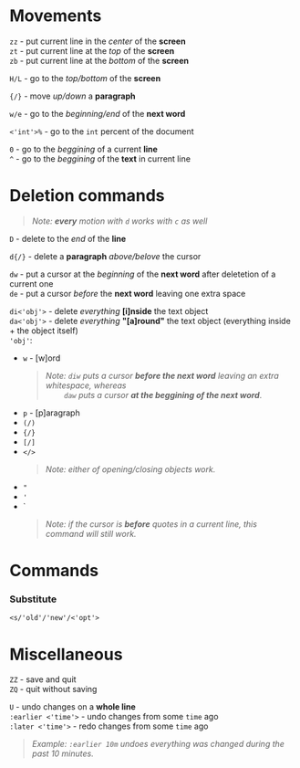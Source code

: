 # Movements
`zz` - put current line in the *center* of the **screen**  
`zt` - put current line at the *top* of the **screen**  
`zb` - put current line at the *bottom* of the **screen**  

`H/L` - go to the *top/bottom* of the **screen**  

`{/}` - move *up/down* a **paragraph**

`w/e` - go to the *beginning/end* of the **next word** 

`<'int'>%` - go to the `int` percent of the document
	
`0` - go to the *beggining* of a current **line**  
`^` - go to the *beggining* of the **text** in current line  

# Deletion commands
> *Note: **every** motion with `d` works with `c` as well* 

`D` - delete to the *end* of the **line**

`d{/}` - delete a **paragraph** *above/belove* the cursor

`dw` - put a cursor at the *beginning* of the **next word** after deletetion of a current one  
`de` - put a cursor *before* the **next word** leaving one extra space  

`di<'obj'>` - delete *everything* **[i]nside** the text object  
`da<'obj'>` - delete *everything* **"[a]round"** the text object (everything inside + the object itself)         
`'obj'`:
  - `w` - [w]ord   
    > *Note:        `diw` puts a cursor **before the next word** leaving an extra whitespace, whereas*  
    > *&emsp;&emsp; `daw` puts a cursor **at the beggining of the next word***. <!-- &emsp; is TAB in HTML -->
  - `p` - [p]aragraph
  - `(/)` 
  - `{/}`
  - `[/]`
  - `</>`
    > *Note: either of opening/closing objects work.*
  - `"`
  - `'`
  - `
    > *Note: if the cursor is **before** quotes in a current line, this command will still work.*

# Commands
### Substitute
`<s/'old'/'new'/<'opt'>`

# Miscellaneous
`ZZ` - save and quit  
`ZQ` - quit without saving 

`U` - undo changes on a **whole line**  
`:earlier <'time'>` - undo changes from some `time` ago  
`:later <'time'>` - redo changes from some `time` ago  
> *Example: `:earlier 10m` undoes everything was changed during the past 10 minutes.*  

